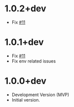 # 1.0.2+dev

- Fix [#11](https://github.com/eiirn/luckeverydaybot/issues/11)

# 1.0.1+dev

- Fix [#11](https://github.com/eiirn/luckeverydaybot/issues/11)
- Fix env related issues

# 1.0.0+dev

- Development Version (MVP)
- Initial version.
